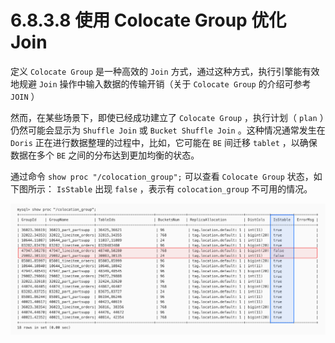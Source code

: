 # 6.8.3.8 使用 Colocate Group 优化 Join

定义 `Colocate Group` 是一种高效的 `Join` 方式，通过这种方式，执行引擎能有效地规避 `Join` 操作中输入数据的传输开销（关于 `Colocate Group` 的介绍可参考 `JOIN` ）

然而，在某些场景下，即使已经成功建立了 `Colocate Group` ，执行计划（ `plan` ）仍然可能会显示为 `Shuffle Join` 或 `Bucket Shuffle Join` 。这种情况通常发生在 `Doris` 正在进行数据整理的过程中，比如，它可能在 `BE` 间迁移 `tablet` ，以确保数据在多个 `BE` 之间的分布达到更加均衡的状态。

通过命令 `show proc "/colocation_group";` 可以查看 `Colocate Group` 状态，如下图所示： `IsStable` 出现 `false` ，表示有 `colocation_group` 不可用的情况。

![](../../../../../../assets/images/Doris/Doris用户手册/6%20查询加速/6.8%20查询调优原理与实践/6.8.3%20计划调优/6.8.3.8%20使用%20Colocate%20Group%20优化%20Join_image_1.jpg)
